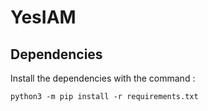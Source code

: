 # YesIAM

## Dependencies
Install the dependencies with the command :
```
python3 -m pip install -r requirements.txt
```